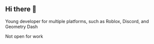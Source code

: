 ## Hi there 👋
Young developer for multiple platforms, such as Roblox, Discord, and Geometry Dash

Not open for work
